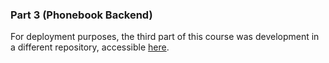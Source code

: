 ### Part 3 (Phonebook Backend)

For deployment purposes, the third part of this course was development in a different repository, accessible [here](https://github.com/joaocosteira/phonebook_backend).
